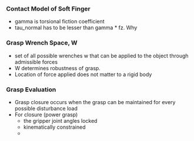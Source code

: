### Contact Model of Soft Finger
- gamma is torsional fiction coefficient
- tau_normal has to be lesser than gamma * fz. Why
### Grasp Wrench Space, W
- set of all possible wrenches w that can be applied to the object through admissible forces
- W determines robustness of grasp.
- Location of force applied does not matter to a rigid body
### Grasp Evaluation
- Grasp closure occurs when the grasp can be maintained for every possible disturbance load
- For closure (power grasp)
	- the gripper joint angles locked
	- kinematically constrained
	- 
	
